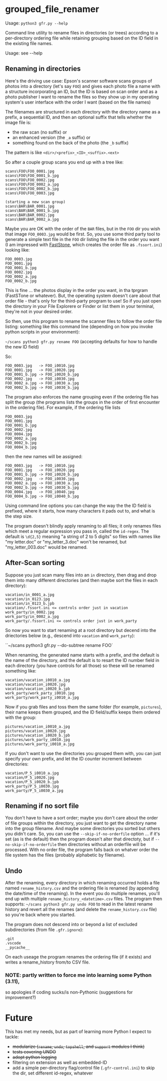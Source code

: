 # grouped_file_renamer

Usage: `python3 gfr.py --help`

Command line utility to rename files in directories (or trees) according to a per-directory ordering file
while retaining grouping based on the ID field in the existing file names.

Usage: see --help

## Renaming in directories
Here's the driving use case: Epson's scanner software scans groups of photos into a directory (let's say `FOO`) and gives each photo file a name with a structure incorporating an ID, but the ID is based on scan order and as a photo publisher I want to rename the files so they show up in my operating system's user interface with the order I want (based on the file names)

The filenames are structured in each directory with the directory name as a prefix, a sequential ID, and then an optional suffix that tells whether the image file is:
* the raw scan (no suffix) or
* an enhanced version (the `_a` suffix) or
* something found on the back of the photo (the `_b` suffix)

The pattern is like `<dir>/<prefix>_<ID>_<suffix>.<ext>`

So after a couple group scans you end up with a tree like:

```
scans\FOO\FOO_0001.jpg
scans\FOO\FOO_0001_b.jpg
scans\FOO\FOO_0002.jpg
scans\FOO\FOO_0002_a.jpg
scans\FOO\FOO_0002_b.jpg
scans\FOO\FOO_0003.jpg

(starting a new scan group)
scans\BAR\BAR_0001.jpg
scans\BAR\BAR_0001_b.jpg
scans\BAR\BAR_0002.jpg
scans\BAR\BAR_0002_a.jpg
```

Maybe you are OK with the order of the `BAR` files, but in the `FOO` dir you wish that image `FOO_0003.jpg` would be first. So, you use some third party tool to generate a simple text file in the `FOO` dir listing the file in the order you want (I am impressed with [FastStone](https://www.faststone.org/index.htm), which creates the order file as `.fssort.ini`) looking like:
```
FOO_0003.jpg
FOO_0001.jpg
FOO_0001_b.jpg
FOO_0002.jpg
FOO_0002_a.jpg
FOO_0002_b.jpg
```
This is fine ... the photos display in the order you want, in tha tprgram (FastSTone or whatever). But, the operating system doesn't care about that order file - that's only for the third-party program to use! So if you just open the directory in your File Explorere or Finder or list them in your terminal, they're not in your desired order.

So then, use this program to rename the scanner files to follow the order file listing: something like this command line (depending on how you invoke python scripts in your environment):

`~/scans python3 gfr.py rename FOO` (accepting defaults for how to handle the new ID field)

So:
```
FOO_0003.jpg   -> FOO_i0010.jpg
FOO_0001.jpg   -> FOO_i0020.jpg
FOO_0001_b.jpg -> FOO_i0020_b.jpg
FOO_0002.jpg   -> FOO_i0030.jpg
FOO_0002_a.jpg -> FOO_i0030_a.jpg
FOO_0002_b.jpg -> FOO_i0030_b.jpg
```

The program also enforces the name grouping even if the ordering file has
split the group (the programs lists the groups in the order of first encounter in the ordering file). For example, if the ordering file lists

```
FOO_0003.jpg
FOO_0001.jpg
FOO_0001_b.jpg
FOO_0002.jpg
FOO_0004.jpg
FOO_0002_a.jpg
FOO_0002_b.jpg
FOO_0004_b.jpg
```
then the new names will be assigned:
```
FOO_0003.jpg   -> FOO_i0010.jpg
FOO_0001.jpg   -> FOO_i0020.jpg
FOO_0001_b.jpg -> FOO_i0020_b.jpg
FOO_0002.jpg   -> FOO_i0030.jpg
FOO_0002_a.jpg -> FOO_i0030_a.jpg
FOO_0002_b.jpg -> FOO_i0030_b.jpg
FOO_0004.jpg   -> FOO_i0040.jpg
FOO_0004_b.jpg -> FOO_i0040_b.jpg
```
Using command line options you can change the way the the ID field is prefixed, where it starts, how many characters it pads out to, and what is the step size.

The program doesn't blindly apply renaming to all files; it only renames files which meet a regular expression you pass in, called the `id-regex`. The default is `\d{2,5}` meaning "a string of  2 to 5 digits" so files with names like "my letter.doc" or "my_letter_3.doc" won't be renamed, but "my_letter_003.doc" would be renamed.

## After-Scan sorting

Suppose you just scan many files into an `in` directory, then drag and drop them into many different directories (and then maybe sort the files in each directory):
```
vacation/in_0001_a.jpg
vacation/in_0123.jpg
vacation/in_0123_b.jpb
vacation/.fssort.ini <= controls order just in vacation
work_party/in_0002.jpg
work_party/in_0002_a.jpg
work_party/.fssort.ini <= controls order just in work_party
```
So now you want to start renaming at a root directory but decend into the driectories below (e.g., descend into `vacation` and `work_party`):

``~/scans python3 gfr.py --do-subtree rename FOO` 

When renaming, the generated name starts with a prefix, and the default is the name of the directory, and the default is to resart the ID number field in each directory (you have controls for all those) so these will be renamed something like:
```
vacation/vacation_i0010_a.jpg
vacation/vacation_i0020.jpg
vacation/vacation_i0020_b.jpb
work_party/work_party_i0010.jpg
work_party/work_party_i0010_a.jpg
```
Now if you grab files and toss them the same folder (for example, `pictures`), their name keeps them grouped, and the ID field/suffix keeps them ordered with the group:

```
pictures/vacation_i0010_a.jpg
pictures/vacation_i0020.jpg
pictures/vacation_i0020_b.jpb
pictures/work_party_i0010.jpg
pictures/work_party_i0010_a.jpg
```

If you don't want to use the directories you grouped them with, you can just specify your own prefix, and let the ID counter increment between directories:
```
vacation/P_5_i0010_a.jpg
vacation/P_5_i0020.jpg
vacation/P_5_i0020_b.jpb
work_party/P_5_i0030.jpg
work_party/P_5_i0030_a.jpg
```

## Renaming if no sort file
You don't have to have a sort order; maybe you don't care about the order of file groups within the directory, you just want to get the directory name into the group filename. And maybe some directories you sorted but others you didn't care. So, you can use the `--skip-if-no-orderfile` option ... if it's set (as is the default) then the program doesn't alter that directoty, but if `--no-skip-if-no-orderfile` then directories without an orderfile will be processed. With no order file, the program falls back on whatver order the file system has the files (probably alphabetic by filename).

## Undo
After the renaming, every directory in which renaming occurred holds a file named `rename_history.csv` and the ordering file is renamed (by appending the date/time of the renaming). In the event you do multiple renames, you'll end up with multiple `rename_history_<datetime>.csv` files. The program then supports:
`~/scans python3 gfr.py undo FOO` to read in the latest rename history and revert all the renames (and delete the `rename_history.csv` file) so you're back where you started. 

The program does not descend into or beyond a list of excluded subdirectories (from file `.gfr.ignore`):
```
.git
.vscode
__pycache__
```

On each useage the program renames the ordering file (if it exists)
and writes a rename_history from/to CSV file.

### NOTE: partly written to force me into learning some Python (3.11),
so apologies if coding sucks/is non-Pythonic (suggestions for improvement?)

# Future
This has met my needs, but as part of learning more Python I expect to tackle:
* ~~modularize (`rename`, `undo`, `topshell`, and `support` modules I think)~~
* ~~tests covering UNDO~~
* ~~adopt python logging~~
* filtering on extension as well as embedded-ID
* add a simple per-directory flag/control file (`.gfr-control.ini`) to skip the dir, set different id-regex, whatever


